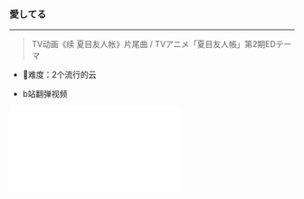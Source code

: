### 愛してる

---

> TV动画《续 夏目友人帐》片尾曲 / TVアニメ「夏目友人帳」第2期EDテーマ

- 🎸难度：2个流行的云

- b站翻弹视频

<iframe src="//player.bilibili.com/player.html?aid=15279307&cid=24869450&page=1" scrolling="no" border="0" frameborder="no" framespacing="0" allowfullscreen="true"> </iframe>

